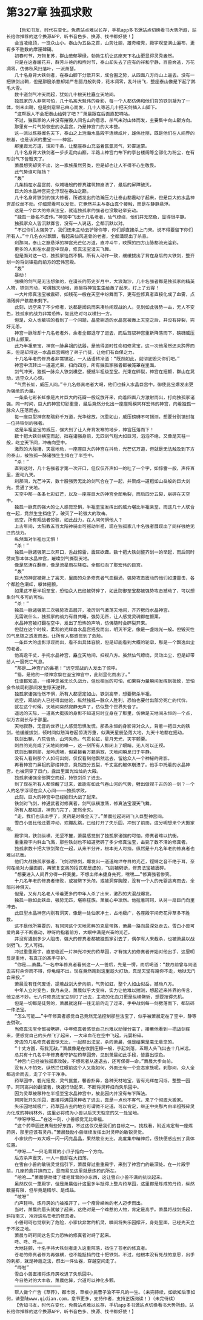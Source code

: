 # 第327章 独孤求败
        【告知书友，时代在变化，免费站点难以长存，手机app多书源站点切换看书大势所趋，站长给你推荐的这个换源APP，听书音色多、换源、找书都好使！】
       会当凌绝顶，一览众山小。泰山为五岳之首，山势壮丽，雄奇峻秀，殿宇观堂满山遍布，更有多不胜数的摩崖碑碣。
       初春时节，万物复苏，群山葱郁翠绿，勃勃生机让这座天下名山更显得灵秀盎然。
       只是在这春暖花开，群芳斗艳的和煦时节，泰山却失去了应有的祥和宁静，百兽奔逃，万花凋零，仿佛秋风扫落叶，一派萧瑟。
       几十名身背大铁剑者，在泰山脚下分散开来，成合围之势，从四面八方向山上逼去。没有一把铁剑出鞘，但是那股杀意却如严冬腊月般刺骨，花木凋零，乱叶纷飞，整座泰山像是下起了鹅毛大雪。
       数十道剑气冲天而起，犹如几十根天柱矗立天地间。
       独孤家的人非常可怕，几十名高大魁伟的身影，每一个人都仿佛和他们背的铁剑凝为了一体，剑未出鞘，但是剑意早已由心而发，几十人等若几十把天剑插入山脚下。
       “这帮狠人不会把泰山给劈了吧？”萧晨跟在后面直犯嘀咕。
       不过，独孤家的人并没有摧毁人间名山的意思，杀气未对山体而发，主要集中向山巅方向。
       那里有一片气势恢宏的水晶宫，乃是神宫门的大本营。
       这一派以炼器闻名天下，泰山之上浩瀚水晶殿宇连绵成片，雄伟壮丽，既是他们在人间界的根基，也是该派的重宝————神宫。
       那里霞光万道，瑞彩千条，让整座泰山充溢着氤氲灵气，彩雾迷蒙。
       几十名身背大铁剑者一步步走向山巅，半路上神宫门布下的亭台楼阁等全部化为粉尘，在有形剑气下皆毁灭了。
       萧晨想笑却笑不出，这一家族虽然另类，但是却也让人不得不心生敬畏。
       此气势谁可阻挡？
       “轰”
       几条挡在水晶宫前、似城墙般的修真建筑物崩溃了，最后的屏障破灭。
       巨大的水晶神宫完全浮现在泰山之巅。
       几十名身背铁剑的强大修者，所透发出的浩瀚压力让泰山都震动了起来，但是巨大的水晶神宫却纹丝不动。仔细观看可以发觉，它竟然并未与泰山真个接触，而是在静静悬浮。
       这是一个巨大的修真法宝，就连独孤家的强者也没敢轻举妄动。
       “独孤一脉名不虚传。”神宫中飞出十几名老者，仙气缭绕，他们并无怒色，显得很平静。
       独孤家众人皆沉默寡言，没有一人说话，全都沉默以对。
       “不过你们太强势了，我们还未主动去铲除你等，你们却直接杀上门来。说不得要留下你们所有人。”十几名衣衫飘飘，看起来仙风道骨的老者，全都涌现出了杀意。
       刹那间，泰山之巅悬浮的神宫光芒亿万道，直冲斗牛，映照的四方山脉都流光溢彩。
       更多的人影在水晶宫中现身，修真法宝漫天飞舞。
       但是面对这一切，独孤家怡然不惧。所有人动作一致，缓缓拔出了背在身后的大铁剑，整齐划一的将剑锋指向前方的宏伟宫殿。
       “轰”
       暴动！
       强横的剑气是无法想象的，在漫长的历史岁月中，大浪淘沙，几十名强者都是独孤家的精英人物，铁剑齐动，可谓撼天动地，直接将神宫生生给轰了起来，打上了云霄！
       一大片修真法宝被震碎，如残花一般在天空中纷舞而下，更有些修真者直接化成了血雾，点滴残碎尸骸都未剩下。
       此刻，远空来了不少修者，这都是闻讯而来凑热闹观战的人。见到如此强势一击，无人不变色，独孤家的战力非常恐怖，如此绝对可以横扫一方。
       但是，众人也敏锐的看到了一个问题，晶莹剔透的水晶宫被轰上天空之后，并没有碎裂，完好无恙。
       神宫一脉除却十几名老者外，余者全都退守了进去，而后驾驭神宫重新降落而下，磅礴威压让群山颤栗。
       此乃半祖至宝，神宫一脉鼻祖的法器，是他得道时性命相修灵宝，这一次他虽然还未跨界而来，但是却将这一水晶巨宫赐给了弟子门徒，让他们有自保之力。
       十几名年老的修真者非常镇定，一人话语转冷道：“既然如此，就彻底毁灭你们吧。”
       神宫中流转出一道道光束，扫向四方，所有独孤家强者都被笼罩在里面。
       剑气冲天，独孤一脉众人铁剑横空，硬撼半祖级至宝。光束在碎裂，神宫在摇颤，群山在晃动，远空众人心惊。
       “气贯长虹，威压人间。”十几名修真老者大喝，他们也躲入水晶巨宫中，御使此宝爆发出更为强绝的力量。
       一条条七彩长虹像是片片巨大的花瓣一般绽放开来，向着四面八方激射而出，打向独孤家诸强。同一时间，巨大的神宫幻影重重，最后竟然分化出一座座规模同样宏伟的神宫，向着独孤一脉众人压落而去。
       每一座巨型神宫都瑞彩千万道，光华绽放，沉重如山，威压磅礴不可揣测，想要分别镇封每一位持铁剑的强者。
       这是半祖至宝的威压，强大到了让人脊背发寒的地步，神宫压落而下！
       数十把大铁剑横空而起，挡在诸强身前，无匹剑气粗大如巨河，滔滔不绝，又像是天柱一般，屹立天下间，冲击向空中。
       激烈的大碰撞，天摇地动，一座座巨大的神宫在抖动，光芒亿万道，但就是无法触及到下方的泰山，被独孤一脉诸强生生挡在了半空中。
       “杀！”
       直到这时，几十名强者才第一次开口，但仅仅齐声如一的吐了一个字，如惊雷一般，声传百里，震动九天。
       刹那间，光芒冲天，数十股强势无比的剑气合在了一起，并聚成一道粗如山岳般的巨大剑光，贯通了天地。
       天空中那一条条七彩虹芒，以及一座座巨大的神宫全部龟裂，而后四分五裂，崩碎在天空中。
       独孤一脉真的强大的让人感觉恐惧，半祖至宝发挥出的威力堪比半祖亲至，而这几十人联合在一起，竟然生生挡住了，破灭了一轮强大的攻击。
       远空，所有观战者惊骇，如此战力，在人间何惧他人？
       上古年间，太阳教五百太阳神骑士可撼动半祖，现在独孤家几十名强者展现出了同样强绝无匹的战力。
       纵然面对半祖也无惧！
       “杀！”
       独孤一脉诸强第二次开口，舌战惊雷，震耳欲聋。数十把大铁剑整齐划一的举起，而后同时劈向那本体水晶神宫，璀璨剑气撕裂天地。
       像是怒涛在翻卷，像是流星雨在降临，全都扫向了那宏伟的巨宫。
       “轰”
       巨大的神宫被劈上了高天，里面的众多修真者气血翻涌，强势攻击震动的他们如遭雷击，各个都脸色潮红，躯体摇颤。
       如果这不是半祖至宝，恐怕众人已经被劈碎了，如此防御至宝都被强势攻击撼动了，可以想象剑气多可的可怕。
       “杀！”
       独孤一脉诸强第三次强势攻击展开，凌厉剑气激荡天地间，齐齐劈向水晶神宫。
       无需说什么，独孤家的战力有目共睹，强势无匹，让人感觉灵魂都在颤栗。
       水晶神宫被打翻在空中，发出了恐怖的声响，仿佛随时会碎裂开来。
       但就在这个时候，柔和的光辉自水晶宫摇曳而出，明灭不定，像是一盏烛光一般。但毁灭性的气息随之透发而出，让所有人都感觉到了危险。
       一条巨大的虚影浮现而出，看不出具体容貌，但是却能看到大概的轮廓，那是一个飘逸出尘的老者。
       他高逾千丈，手托水晶神宫，矗立天地间，扫视八方。虽然仙气缭绕，灵动出尘，但是却带给人一股死亡气息。
       “那是……神宫门的鼻祖！”远空观战的人发出了惊呼。
       “错，是他的一缕神念祭在至宝神宫中，此刻显化而出了。”
       任谁都知道，一缕神念虽无长久战力，但也相当的可怕，如果将力量瞬间发挥到极致，恐怕会令战局刹那间发生惊天逆转。
       独孤家诸强怡然不惧，所有人都坚定如山，铁剑高举，想要劈杀半祖。
       远空，观战的人已经得出结论，纵然独孤一脉众人胜利，恐怕也要付出部分死亡的代价。
       就在这个时候，天地间突然寂静无声了，仿似整个世界失音了。
       遥远的天际，一道高大挺拔的身影不知道何时立身在了那里，仿佛是天地间永恒的一个点，似万古就长存于那里。
       天地寂静，无音的世界让人感觉恐惧发慌。那条永恒的身影背对众人，背着一把巨大的铁剑。他缓缓拔剑，顿时间似怒海卷起惊涛万重，似满天星辰坠落大地，九天十地都在摇动。
       铁剑出鞘，八荒皆动，山河失色。气贯长虹，星月无光，天宇颤栗。
       刺目的光亮成了天地间的唯一，这一刻所有人都闭上了眼睛，无人可以正视。
       铁剑出鞘刹那，龙吟虎啸，但紧接着万籁俱寂，天地间瞬息归于平静。
       没有人看到那个人如何出剑，仅仅看到他飘然远去，留给众人一个神秘的背影。
       再看神宫门鼻祖的那缕神念，竟然四分五裂，千丈高的躯体崩溃了。他手中托着的水晶神宫，也被洞穿了巨门，露出里面光灿灿的大殿。
       独孤家诸强全部腾空而起，持铁剑杀了进去。
       到了现在所有人都惊醒了过来，谁能有如此气吞山河的气势，劈出傲视千古的的一剑？一个人的名字浮现在众人心间————独孤求败。
       此刻，巨大的神宫中已经剧烈大战了起来。
       铁剑对飞剑，神通武者对修真者，剑气纵横激荡，修真法宝漫天飞舞。
       所有人都知道，神宫门完了，定然全灭。
       “走，我们也该出手了，灵药是时候全灭了。”萧晨拉起珂珂飞入巨型神宫间。
       雪白小兽比他还要冲动，欢蹦乱跳，已经打开了失乐园，冲到了前面，这分明想来个大搬家啊。
       殿宇间，铁剑纵横，无坚不摧，萧晨感觉到了独孤家诸强的可怕，修真者难以抗衡。
       重重殿宇内鲜血飞溅，那些铁剑也不知道劈碎了多少修真法宝，击毙了数不清的修真者。
       独孤家数十把大铁剑聚在一起，从来不分开，根本无人可挡，纵然是十几名年老的修真者也难以抗衡。
       他们大战独孤家强者，飞剑对铁剑，爆发出一道道绚烂夺目的光芒，铿锵之音不绝于耳，奈何在绝对力量面前，再繁复玄奥的招式都是虚的，飞剑被劈断，修真法宝被震碎。
       “想要进入人间界分得一杯美羹，不想出师未捷身先死，嘿嘿……”修真强者惨笑。
       十几名年老的修真者惨败，或被劈下头颅，或被洞穿胸膛，没有一个人的元婴逃离而去，全部形神俱灭。
       但是，又有几名老人带着更多的中年人杀了出来，激烈的大混战爆发。
       独孤一脉如此铁血，强势无匹，堪称狂族。萧晨心中凛然。他拉着珂珂，从另一扇巨门向里冲去。
       此巨型水晶神宫内别有洞天，像是一处仙家净土，占地极广，各座殿宇间奇花异草多不胜数。
       这不是他所需要的，有珂珂这个天地灵粹的克星带路，萧晨一路向最深处走去。雪白小兽可爱的鼻子不断翕动，咿呀的指着前方，大眼中满是兴奋的光芒。
       并没有遇到多少人阻击，强大的修真者都被独孤家引去了，偶尔有人来截杀，也被萧晨以战剑劈飞，无人可挡。
       冲过重重殿宇，直至临近一片神光冲天的药草园，才有强大的修真者开始对他出手，这里明显是重地，有真正的高手守护。
       “你是……萧晨。”一名中年修真者看到这一人一兽后，先是一愣，而后喝道：“数月前曾与同道去古村杀你而不得，你龟缩不出。现在竟然跑到这里趁火打劫，真是天堂有路你不走，地狱无门自来投。”
       萧晨没有任何废话，提着战剑大步向前，气势如虹，整个人如山似岳，撼动八方。
       中年人立时变色，数月未见，萧晨似乎大变样，实力让他难以揣测，想起近来外界的传言，他立感不妙。七八件修真法宝立刻打了出去，主攻的化血刀更是纵横劈斩，想要抢得先机。
       但是一切都是徒劳的，萧晨就这样一往无前的走了过来，手中战剑每一剑劈落而下，都斩碎一件法宝。
       “怎么可能……”中年修真者感觉自己竟然无法控制那些法宝了，似乎被萧晨定在了空中，静等去劈砍。
       当修真法宝全部被劈碎，中年修真者感觉自己也难以动弹分毫了，接着他看到一把战剑挥来，便感觉自己的头颅飞了起来，一大串血花在空中飞起，元婴粉碎。
       旁边的几名修真者震惊无比，一起祭出法宝，杀向萧晨，但是结果是毫无悬念的。
       “十丈方圆，有我无敌。”萧晨像是在收割庄稼一般，手起剑落，五颗人头飞出去十几米远。
       总共有十几名中年修真者守护在药草园旁，见到萧晨如此手段，皆露出惊色。
       “神宫门已经被独孤家攻破，不想死者从速退去，还可保得一命。”萧晨大步向前。
       没有人不怕死，纵然拦住眼前这个人又能如何，外面还有一个变态家族呢。刹那间，众人全都逃命而去，走了个干干净净。
       药草园中，碧光摇曳，灵气氤氲，馨香扑鼻，各种天材地宝，皆有光辉在闪烁，整整一园子。珂珂高兴的翻滚着，快速行动起来，不断将灵粹扫向失乐园中。
       因为灵草被移种在半祖至宝水晶神宫中，故此园内并没有布下阵法。
       珂珂张开失乐园，直接将满园灵粹收了进去，真是一点也不客气，来了个彻底大搬家。
       失乐园地域极广，药草园占去的地方可谓微不足道。可以肯定，继正中央那片由半祖残碎灵力化成的神树林外，这里必将成为小兽以后天天惦念的又一处宝地。
       “咿呀咿呀……”在这一刻，小兽感觉无比幸福。
       “这个药草园还真有些好东西，不过这仅仅是我们的目标之一。找找看，附近肯定有一座炼药房，那里应该有灵丹。”萧晨鼓励小兽继续发挥出对灵粹的敏锐灵觉。
       小家伙的一双大眼一闪一闪亮晶晶，果然敬业无比，高度集中精神后，很快便感应到了具体位置。
       “咿呀……”一只毛茸茸的小爪子指向一个方向。
       后方杀声震天，一人一兽却在大扫荡，
       在雪白小兽的敏锐灵觉指引下，萧晨穿过重重殿宇，来到了神宫门的最深处。在一片殿宇前，几座药鼎并排而立，显而易见这里就是炼药的所在。
       “哈哈……”萧晨使劲揉了揉毛茸茸的小东西，这让雪白小兽不满的抗议起来。
       虽然仅仅一重殿宇，但是萧晨估计这里多半抵得上整片药草园，这里都是炼成的丹药，纵然数量有限，但毕竟是精华、是成品。
       “吱呀”
       门声轻响，炼丹房的门被推开了，一个瘦骨嶙峋的老人迈步而出。
       当时，萧晨的眉头就皱了起来，这绝对是一个难惹的人物，肯定是高手。萧晨将战剑扬起，斜指南天，冷对这名苍老的修真者。
       小兽珂珂也觉察到了危险，小家伙非常的机灵，瞬间将失乐园撑开，身处里面，已经先天立于不败之地。
       萧晨与珂珂同这名实力恐怖的修真者对峙了起来。
       咚、咚、咚……
       大地轻颤，十名手持大铁剑者走入这重院落，挡住了苍老的修真者。
       苍老的修真者修为再强横，也不能抵挡的住十把铁剑。不过，他根本没有死战的意思，出手的刹那，就是神遁之法，祭出一件仙器，穿越空间走了。
       “哗啦”
       雪白小兽直接将炼丹房收进了失乐园中。
       今日绝对的大丰收，萧晨估算，穴道可以神化多颗。
       —————————————————
       帮人做个广告《草莽》，都市类，草根小民曹子渝不平凡的一生。(未完待续，如欲知后事如何，请登陆www.qidian.com，章节更多，支持作者，支持正版阅读！)（未完待续）
       【告知书友，时代在变化，免费站点难以长存，手机app多书源站点切换看书大势所趋，站长给你推荐的这个换源APP，听书音色多、换源、找书都好使！】